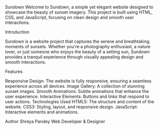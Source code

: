 Sundown
Welcome to Sundown, a simple yet elegant website designed to showcase the beauty of sunset imagery. 
This project is built using HTML, CSS, and JavaScript, focusing on clean design and smooth user interactions.


Introduction

Sundown is a website project that captures the serene and breathtaking moments of sunsets. Whether you're a photography enthusiast, a nature lover, or just someone who enjoys the beauty of a setting sun, Sundown provides a tranquil experience through visually appealing design and smooth interactions.

Features

Responsive Design: The website is fully responsive, ensuring a seamless experience across all devices.
Image Gallery: A collection of stunning sunset images.
Smooth Animations: Subtle animations that enhance the user experience.
Interactive Elements: Buttons and links that respond to user actions.
Technologies Used
HTML5: The structure and content of the website.
CSS3: Styling, layout, and responsive design.
JavaScript: Interactive elements and animations.


Author
Shreya Pandey
Web Developer & Designer

